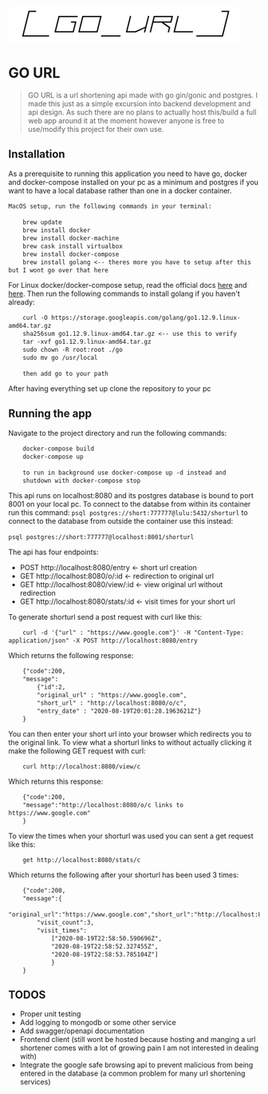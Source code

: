 ![Go URL logo](/images/go_url.png)

# GO URL 
>GO URL is a url shortening api made with go gin/gonic and postgres. I made this just as a simple excursion into backend development and api design. As such there are no plans to actually host this/build a full web app around it at the moment however anyone is free to use/modify this project for their own use. 

## Installation 
As a prerequisite to running this application you need to have go, docker and docker-compose installed on your pc as a minimum and postgres if you want to have a local database rather than one in a docker container. 

```
MacOS setup, run the following commands in your terminal:  

    brew update 
    brew install docker 
    brew install docker-machine 
    brew cask install virtualbox 
    brew install docker-compose
    brew install golang <-- theres more you have to setup after this but I wont go over that here
``` 

For Linux docker/docker-compose setup, read the official docs [here](https://docs.docker.com/engine/install/ubuntu/) and [here](https://docs.docker.com/compose/install/). Then run the following commands to install golang if you haven't already: 
``` 
    curl -O https://storage.googleapis.com/golang/go1.12.9.linux-amd64.tar.gz 
    sha256sum go1.12.9.linux-amd64.tar.gz <-- use this to verify 
    tar -xvf go1.12.9.linux-amd64.tar.gz 
    sudo chown -R root:root ./go
    sudo mv go /usr/local 

    then add go to your path
``` 
After having everything set up clone the repository to your pc 

## Running the app
Navigate to the project directory and run the following commands: 
```
    docker-compose build  
    docker-compose up 

    to run in background use docker-compose up -d instead and
    shutdown with docker-compose stop
``` 
This api runs on localhost:8080 and its postgres database is bound to port 8001 on your local pc. To connect to the databse from within its container run this command: 
``` psql postgres://short:777777@lulu:5432/shorturl ``` 
to connect to the database from outside the container use this instead: 

 ``` psql postgres://short:777777@localhost:8001/shorturl ``` 

The api has four endpoints: 
- POST http://localhost:8080/entry <- short url creation
- GET http://localhost:8080/o/:id <- redirection to original url
- GET http://localhost:8080/view/:id <- view original url without redirection
- GET http://localhost:8080/stats/:id <- visit times for your short url 

To generate shorturl send a post request with curl like this: 
```  
    curl -d '{"url" : "https://www.google.com"}' -H "Content-Type: application/json" -X POST http://localhost:8080/entry 
``` 
Which returns the following response: 
``` 
    {"code":200,
    "message":
        {"id":2,
        "original_url" : "https://www.google.com",
        "short_url" : "http://localhost:8080/o/c",
        "entry_date" : "2020-08-19T20:01:28.1963621Z"}
    }
``` 
You can then enter your short url into your browser which redirects you to the original link. To view what a shorturl links to without actually clicking it make the following GET request with curl:
``` 
    curl http://localhost:8080/view/c
``` 
Which returns this response: 
``` 
    {"code":200,
    "message":"http://localhost:8080/o/c links to https://www.google.com"
    }
``` 
To view the times when your shorturl was used you can sent a get request like this: 
``` 
    get http://localhost:8080/stats/c
``` 
Which returns the following after your shorturl has been used 3 times: 
``` 
    {"code":200,
    "message":{
        "original_url":"https://www.google.com","short_url":"http://localhost:8080/o/c","visited":true,
        "visit_count":3,
        "visit_times":
            ["2020-08-19T22:58:50.590696Z",
            "2020-08-19T22:58:52.327455Z",
            "2020-08-19T22:58:53.785104Z"]
            }
    }
```
## TODOS

- Proper unit testing 
- Add logging to mongodb or some other service 
- Add swagger/openapi documentation 
- Frontend client (still wont be hosted because hosting and manging a url shortener comes with a lot of growing pain I am not interested in dealing with) 
- Integrate the google safe browsing api to prevent malicious from being entered in the database (a common problem for many url shortening services) 






